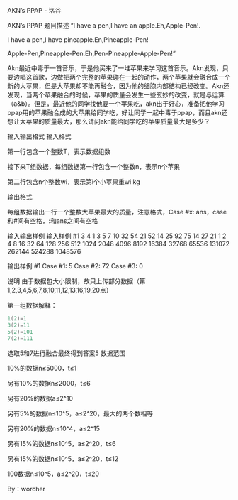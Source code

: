 



AKN’s PPAP - 洛谷














AKN’s PPAP
题目描述
“I have a pen,I have an apple.Eh,Apple-Pen!.

I have a pen,I have pineapple.En,Pineapple-Pen!

Apple-Pen,Pineapple-Pen.Eh,Pen-Pineapple-Apple-Pen!”

Akn最近中毒于一首音乐，于是他买来了一堆苹果来学习这首音乐。Akn发现，只要边唱这首歌，边做把两个完整的苹果碰在一起的动作，两个苹果就会融合成一个新的大苹果，但是大苹果却不能再融合，因为他的细胞内部结构已经改变。Akn还发现，当两个苹果融合的时候，苹果的质量会发生一些玄妙的改变，就是与运算（a&b）。但是，最近他的同学找他要一个苹果吃，akn出于好心，准备把他学习ppap用的苹果融合成的大苹果给同学吃，好让同学一起中毒于ppap，而且akn还想让大苹果的质量最大，那么请问akn能给同学吃的苹果质量最大是多少？

输入输出格式
输入格式

第一行包含一个整数T，表示数据组数

接下来T组数据，每组数据第一行包含一个整数n，表示n个苹果

第二行包含n个整数wi，表示第i个小苹果重wi kg

输出格式

每组数据输出一行一个整数大苹果最大的质量，注意格式，Case #x: ans，case和#间有空格，:和ans之间有空格

输入输出样例
输入样例 #1
3
4
1 3 5 7
10
32 54 21 52 14 25 92 75 14 27
21
1 2 4 8 16 32 64 128 256 512 1024 2048 4096 8192 16384 32768 65536 131072 262144 524288 1048576

输出样例 #1
Case #1: 5 
Case #2: 72
Case #3: 0

说明
由于数据包大小限制，故只上传部分数据（第1,2,3,4,5,6,7,8,10,11,12,13,16,19,20点）

第一组数据解释：

```cpp
1(2)=1
3(2)=11
5(2)=101
7(2)=111
```
选取5和7进行融合最终得到答案5
数据范围

10%的数据n≤5000，t≤1

另有10%的数据n≤2000，t≤6

另有20%的数据a≤2^10

另有5%的数据n≤10^5，a≤2^20，最大的两个数相等

另有20%的数据n≤10^4，a≤2^15

另有15%的数据n≤10^5，a≤2^20，t≤6

另有15%的数据n≤10^5，a≤2^20，t≤12

100数据n≤10^5，a≤2^20，t≤20

By：worcher







